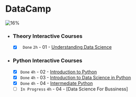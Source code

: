 # DataCamp

![16%](https://progress-bar.dev/16/?title=Done)

- ### Theory Interactive Courses

    - [x] ` Done` ` 2h ` - 01 - [Understanding Data Science](https://www.datacamp.com/statement-of-accomplishment/course/0563d9c419161a3ad62e2fb8a51f9b7a9e7fcc51)


- ### Python Interactive Courses

    - [x] ` Done `  ` 4h ` - 02 - [Introduction to Python](https://www.datacamp.com/statement-of-accomplishment/course/6d98c5d9f4b4fad58e1e92352b47fceb54cec165)
    - [x] ` Done `  ` 4h ` - 03 - [Introduction to Data Science in Python](https://www.datacamp.com/statement-of-accomplishment/course/dc1ca0833abe7253e32adfb93aaf732511e36f1d)
    - [x] ` Done ` ` 4h `  - 04 - [Intermediate Python](https://www.datacamp.com/statement-of-accomplishment/course/d76b34260d5d8c83eb3c739b36a776344dbd56e7)
    - [ ] ` In Progress ` ` 4h `  - 04 - [Data Science For Bussiness]
